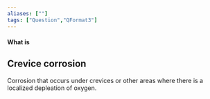 ```yaml
---
aliases: [""]
tags: ["Question","QFormat3"]
---
```


#### What is
## Crevice corrosion
Corrosion that occurs under crevices or other areas where there is a localized depleation of oxygen.

